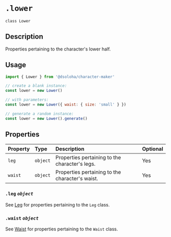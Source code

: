 # `.lower`

`class Lower`

## Description

Properties pertaining to the character's lower half.

## Usage

```js
import { Lower } from '@dsoloha/character-maker'

// create a blank instance:
const lower = new Lower()

// with parameters:
const lower = new Lower({ waist: { size: 'small' } })

// generate a random instance:
const lower = new Lower().generate()
```

## Properties

| Property | Type     | Description                                     | Optional |
|:---------|:---------|:------------------------------------------------|:---------|
| `leg`    | `object` | Properties pertaining to the character's legs.  | Yes      |
| `waist`  | `object` | Properties pertaining to the character's waist. | Yes      |

### `.leg` *`object`*

See [Leg](./leg) for properties pertaining to the `Leg` class.

### `.waist` *`object`*

See [Waist](./waist) for properties pertaining to the `Waist` class.
